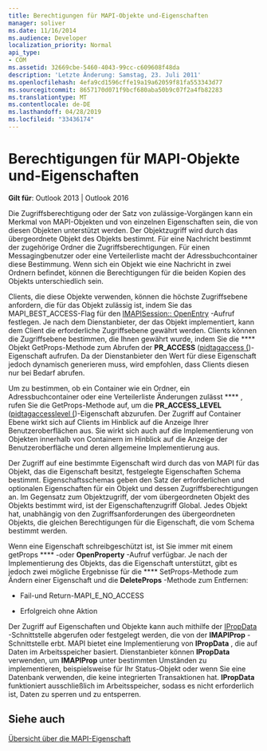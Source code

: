 ```yaml
---
title: Berechtigungen für MAPI-Objekte und-Eigenschaften
manager: soliver
ms.date: 11/16/2014
ms.audience: Developer
localization_priority: Normal
api_type:
- COM
ms.assetid: 32669cbe-5460-4043-99cc-c609608f48da
description: 'Letzte Änderung: Samstag, 23. Juli 2011'
ms.openlocfilehash: 4efa9cd1596cffe19a19a62059f81fa553343d77
ms.sourcegitcommit: 8657170d071f9bcf680aba50b9c07f2a4fb82283
ms.translationtype: MT
ms.contentlocale: de-DE
ms.lasthandoff: 04/28/2019
ms.locfileid: "33436174"
---
```

# <a name="permissions-for-mapi-objects-and-properties"></a>Berechtigungen für MAPI-Objekte und-Eigenschaften

  
  
**Gilt für**: Outlook 2013 | Outlook 2016 
  
Die Zugriffsberechtigung oder der Satz von zulässige-Vorgängen kann ein Merkmal von MAPI-Objekten und von einzelnen Eigenschaften sein, die von diesen Objekten unterstützt werden. Der Objektzugriff wird durch das übergeordnete Objekt des Objekts bestimmt. Für eine Nachricht bestimmt der zugehörige Ordner die Zugriffsberechtigungen. Für einen Messagingbenutzer oder eine Verteilerliste macht der Adressbuchcontainer diese Bestimmung. Wenn sich ein Objekt wie eine Nachricht in zwei Ordnern befindet, können die Berechtigungen für die beiden Kopien des Objekts unterschiedlich sein. 
  
Clients, die diese Objekte verwenden, können die höchste Zugriffsebene anfordern, die für das Objekt zulässig ist, indem Sie das MAPI_BEST_ACCESS-Flag für den [IMAPISession:: OpenEntry](imapisession-openentry.md) -Aufruf festlegen. Je nach dem Dienstanbieter, der das Objekt implementiert, kann dem Client die erforderliche Zugriffsebene gewährt werden. Clients können die Zugriffsebene bestimmen, die Ihnen gewährt wurde, indem Sie die **** Objekt GetProps-Methode zum Abrufen der **PR_ACCESS** ([pidtagaccess (](pidtagaccess-canonical-property.md))-Eigenschaft aufrufen. Da der Dienstanbieter den Wert für diese Eigenschaft jedoch dynamisch generieren muss, wird empfohlen, dass Clients diesen nur bei Bedarf abrufen. 
  
Um zu bestimmen, ob ein Container wie ein Ordner, ein Adressbuchcontainer oder eine Verteilerliste Änderungen zulässt **** , rufen Sie die GetProps-Methode auf, um die **PR_ACCESS_LEVEL** ([pidtagaccesslevel (](pidtagaccesslevel-canonical-property.md))-Eigenschaft abzurufen. Der Zugriff auf Container Ebene wirkt sich auf Clients im Hinblick auf die Anzeige Ihrer Benutzeroberflächen aus. Sie wirkt sich auch auf die Implementierung von Objekten innerhalb von Containern im Hinblick auf die Anzeige der Benutzeroberfläche und deren allgemeine Implementierung aus. 
  
Der Zugriff auf eine bestimmte Eigenschaft wird durch das von MAPI für das Objekt, das die Eigenschaft besitzt, festgelegte Eigenschaften Schema bestimmt. Eigenschaftsschemas geben den Satz der erforderlichen und optionalen Eigenschaften für ein Objekt und dessen Zugriffsberechtigungen an. Im Gegensatz zum Objektzugriff, der vom übergeordneten Objekt des Objekts bestimmt wird, ist der Eigenschaftenzugriff Global. Jedes Objekt hat, unabhängig von den Zugriffsanforderungen des übergeordneten Objekts, die gleichen Berechtigungen für die Eigenschaft, die vom Schema bestimmt werden.
  
Wenn eine Eigenschaft schreibgeschützt ist, ist Sie immer mit einem getProps **** -oder **OpenProperty** -Aufruf verfügbar. Je nach der Implementierung des Objekts, das die Eigenschaft unterstützt, gibt es jedoch zwei mögliche Ergebnisse für die **** SetProps-Methode zum Ändern einer Eigenschaft und die **DeleteProps** -Methode zum Entfernen: 
  
- Fail-und Return-MAPI_E_NO_ACCESS
    
- Erfolgreich ohne Aktion
    
Der Zugriff auf Eigenschaften und Objekte kann auch mithilfe der [IPropData](ipropdataimapiprop.md) -Schnittstelle abgerufen oder festgelegt werden, die von der **IMAPIProp** -Schnittstelle erbt. MAPI bietet eine Implementierung von **IPropData** , die auf Daten im Arbeitsspeicher basiert. Dienstanbieter können **IPropData** verwenden, um **IMAPIProp** unter bestimmten Umständen zu implementieren, beispielsweise für Ihr Status-Objekt oder wenn Sie eine Datenbank verwenden, die keine integrierten Transaktionen hat. **IPropData** funktioniert ausschließlich im Arbeitsspeicher, sodass es nicht erforderlich ist, Daten zu sperren und zu entsperren. 
  
## <a name="see-also"></a>Siehe auch



[Übersicht über die MAPI-Eigenschaft](mapi-property-overview.md)

